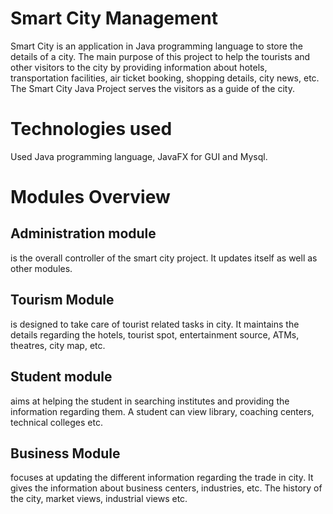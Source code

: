# Smart City Management

Smart City is an application in Java programming language to store the details of a city. The main purpose of this project to help the tourists and other visitors to the city by providing information about hotels, transportation facilities, air ticket booking, shopping details, city news, etc. The Smart City Java Project serves the visitors as a guide of the city.

# Technologies used

Used Java programming language, JavaFX for GUI and Mysql.

# Modules Overview 

## Administration module
is the overall controller of the smart city project. It updates itself as well as other modules. 
## Tourism Module 
is designed to take care of tourist related tasks in city. It maintains the details regarding the hotels, tourist spot, entertainment source, ATMs, theatres, city map, etc.
## Student module 
aims at helping the student in searching institutes and providing the information regarding them. A student can view library, coaching centers, technical colleges etc.
## Business Module 
focuses at updating the different information regarding the trade in city. It gives the information about business centers, industries, etc. The history of the city, market views, industrial views etc.

